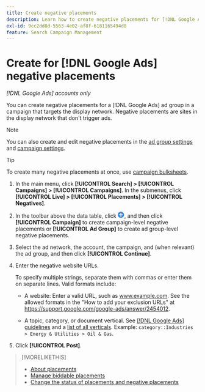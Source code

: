```yaml
---
title: Create negative placements
description: Learn how to create negative placements for [!DNL Google Ads] campaigns and ad groups.
exl-id: 9cc2dd8d-5563-4e02-af8f-6181165494d8
feature: Search Campaign Management
---
```

# Create for [!DNL Google Ads] negative placements

*[!DNL Google Ads] accounts only*

You can create negative placements for a [!DNL Google Ads] ad group in a campaign that targets the display network. Negative placements are sites in the display network that don't trigger ads.

>[!NOTE]
>You can also create and edit negative placements in the [ad group settings](/help/search-social-commerce/campaign-management/campaigns/ad-group-manage.md) and [campaign settings](/help/search-social-commerce/campaign-management/campaigns/campaign-manage.md).

>[!TIP]
>To create many negative placements at once, use [campaign bulksheets](/help/search-social-commerce/campaign-management/bulksheets/bulksheet-about.md).

1. In the main menu, click **[!UICONTROL Search] > [!UICONTROL Campaigns] > [!UICONTROL Campaigns]**. In the submenus, click **[!UICONTROL Live] > [!UICONTROL Placements] > [!UICONTROL Negatives]**.

1. In the toolbar above the data table, click ![Create](/help/search-social-commerce/assets/add.png "Create"), and then click **[!UICONTROL Campaign]** to create campaign-level negative placements or **[!UICONTROL Ad Group]** to create ad group-level negative placements.

1. Select the ad network, the account, the campaign, and (when relevant) the ad group, and then click **[!UICONTROL Continue]**.

1. Enter the negative website URLs.

   To specify multiple strings, separate them with commas or enter them on separate lines. Valid formats include:
   
   * A website: Enter a valid URL, such as www.example.com. See the allowed formats in the "How to add your exclusion URLs" at https://support.google.com/google-ads/answer/2454012.
   
   * A topic, category, or document vertical. See [[!DNL Google Ads] guidelines](https://support.google.com/google-ads/editor/answer/30517) and a [list of all verticals](https://developers.google.com/adwords/api/docs/appendix/verticals). Example: `category::Industries > Energy & Utilities > Oil & Gas`.

1. Click **[!UICONTROL Post]**.

>[!MORELIKETHIS]
>
>* [About placements](placement-about.md)
>* [Manage biddable placements](placement-manage.md)
>* [Change the status of placements and negative placements](placement-status-edit.md)
